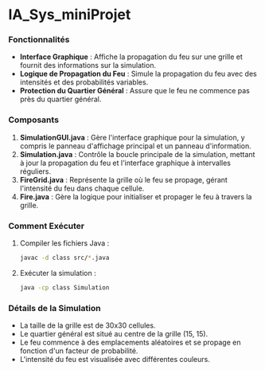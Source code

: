 # IA_Sys_miniProjet

### Fonctionnalités

- **Interface Graphique** : Affiche la propagation du feu sur une grille et fournit des informations sur la simulation.
- **Logique de Propagation du Feu** : Simule la propagation du feu avec des intensités et des probabilités variables.
- **Protection du Quartier Général** : Assure que le feu ne commence pas près du quartier général.

### Composants

1. **SimulationGUI.java** : Gère l'interface graphique pour la simulation, y compris le panneau d'affichage principal et un panneau d'information.
2. **Simulation.java** : Contrôle la boucle principale de la simulation, mettant à jour la propagation du feu et l'interface graphique à intervalles réguliers.
3. **FireGrid.java** : Représente la grille où le feu se propage, gérant l'intensité du feu dans chaque cellule.
4. **Fire.java** : Gère la logique pour initialiser et propager le feu à travers la grille.

### Comment Exécuter

1. Compiler les fichiers Java :
    ```sh
    javac -d class src/*.java
    ```

2. Exécuter la simulation :
    ```sh
    java -cp class Simulation
    ```

### Détails de la Simulation

- La taille de la grille est de 30x30 cellules.
- Le quartier général est situé au centre de la grille (15, 15).
- Le feu commence à des emplacements aléatoires et se propage en fonction d'un facteur de probabilité.
- L'intensité du feu est visualisée avec différentes couleurs.

